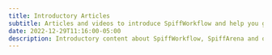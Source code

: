 ```yaml
---
title: Introductory Articles
subtitle: Articles and videos to introduce SpiffWorkflow and help you get started.
date: 2022-12-29T11:16:00-05:00
description: Introductory content about SpiffWorkflow, SpiffArena and other projects that will help people better understand these applications and how best to use them.
---
```

